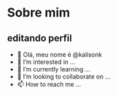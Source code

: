 # Sobre mim

## editando perfil

- 👋 Olá, meu nome é @kalisonk
- 👀 I’m interested in ...
- 🌱 I’m currently learning ...
- 💞️ I’m looking to collaborate on ...
- 📫 How to reach me ...

<!---
kalisonk/kalisonk is a ✨ special ✨ repository because its `README.md` (this file) appears on your GitHub profile.
You can click the Preview link to take a look at your changes.
--->

